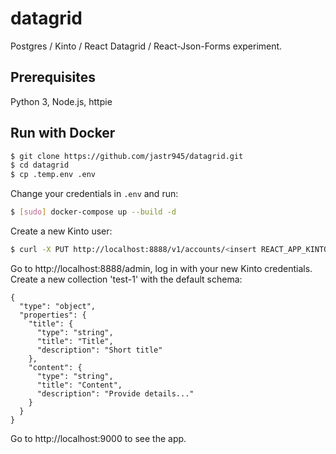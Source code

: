 # datagrid

Postgres / Kinto / React Datagrid / React-Json-Forms experiment.

## Prerequisites

Python 3, Node.js, httpie

## Run with Docker

```sh
$ git clone https://github.com/jastr945/datagrid.git
$ cd datagrid
$ cp .temp.env .env
```

Change your credentials in ```.env``` and run:

```sh
$ [sudo] docker-compose up --build -d
```

Create a new Kinto user:

```sh
$ curl -X PUT http://localhost:8888/v1/accounts/<insert REACT_APP_KINTO_USER value> -d '{"data": {"password": "<insert REACT_APP_KINTO_PASSWORD value>"}}' -H 'Content-Type:application/json'
```

Go to http://localhost:8888/admin, log in with your new Kinto credentials.
Create a new collection 'test-1' with the default schema:

```
{
  "type": "object",
  "properties": {
    "title": {
      "type": "string",
      "title": "Title",
      "description": "Short title"
    },
    "content": {
      "type": "string",
      "title": "Content",
      "description": "Provide details..."
    }
  }
}
```

Go to http://localhost:9000 to see the app.
